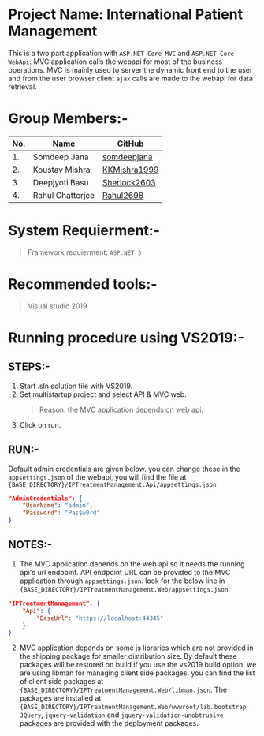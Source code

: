
# Project Name: International Patient Management
This is a two part application with `ASP.NET Core MVC` and `ASP.NET Core WebApi`.
MVC application calls the webapi for most of the business operations. MVC is mainly
used to server the dynamic front end to the user and from the user browser client 
`ajax` calls are made to the webapi for data retrieval.

# Group Members:- 
| No. | Name             | GitHub                                          |
|-----|------------------|-------------------------------------------------|
| 1.  | Somdeep Jana     | [somdeepjana](https://github.com/somdeepjana)   |
| 2.  | Koustav Mishra   | [KKMishra1999](https://github.com/KKMishra1999) |
| 3.  | Deepjyoti Basu   | [Sherlock2603](https://github.com/Sherlock2603) |
| 4.  | Rahul Chatterjee | [Rahul2698](https://github.com/Rahul2698)       |
	
# System Requierment:-
>Framework requierment: `ASP.NET 5`
	
# Recommended tools:-
>Visual studio 2019

# Running procedure using VS2019:-

## STEPS:-
1. Start .sln solution file with VS2019.
2. Set multistartup project and select API & MVC web.
	>Reason: the MVC application depends on web api.
3. Click on run.

## RUN:-
Default admin credentials are given below. you can change these in the 
`appsettings.json` of the webapi, you will find the file at 
`{BASE_DIRECTORY}/IPTreatmentManagement.Api/appsettings.json`
		
```json
"AdminCredentials": {
	"UserName": "admin",
	"Password": "Pas$w0rd"
}
```
			
## NOTES:-
1. The MVC application depends on the web api so it needs the running api's 
url endpoint. API endpoint URL can be provided to the MVC application through 
`appsettings.json`. look for the below line in 
`{BASE_DIRECTORY}/IPTreatmentManagement.Web/appsettings.json`.
		
```json
"IPTreatmentManagement": {
	"Api": {
		"BaseUrl": "https://localhost:44345"
	}
}
```
			
2. MVC application depends on some js libraries which are not provided in the 
shipping package for smaller distribution size. By default these packages will be 
restored on build if you use the vs2019 build option. we are using libman for managing 
client side packages. you can find the list of client side packages at 
`{BASE_DIRECTORY}/IPTreatmentManagement.Web/libman.json`. The packages are 
installed at `{BASE_DIRECTORY}/IPTreatmentManagement.Web/wwwroot/lib`.
`bootstrap`, `JQuery`, `jquery-validation` and `jquery-validation-unobtrusive` packages 
are provided with the deployment packages.
